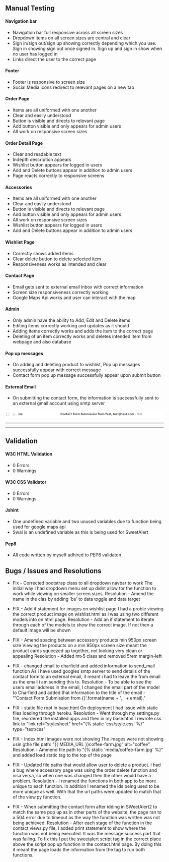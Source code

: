 
## Manual Testing

#### Navigation bar

- Navigation bar full responsive across all screen sizes
- Dropdown items on all screen sizes are central and clear
- Sign in/sign out/sign up showing correctly depending which you use. Sign in showing sign out once signed in. Sign up and sign in show when no user has logged in
- Links direct the user to the correct page

#### Footer

- Footer is responsive to screen size
- Social Media icons redirect to relevant pages on a new tab

#### Order Page

- Items are all uniformed with one another
- Clear and easily understood
- Button is visible and directs to relevant page
- Add button visible and only appears for admin users
- All work on responsive screen sizes

#### Order Detail Page

- Clear and readable text
- Indepth description appears
- Wishlist button appears for logged in users
- Add and Delete buttons appear in addition to admin users
- Page reacts correctly to responsive screens

#### Accessories

- Items are all uniformed with one another
- Clear and easily understood
- Button is visible and directs to relevant page
- Add button visible and only appears for admin users
- All work on responsive screen sizes
- Wishlist button appears for logged in users
- Add and Delete buttons appear in addition to admin users

#### Wishlist Page

- Correctly shows added items
- Clear delete button to delete selected item
- Responsiveness works as intended and clear

#### Contact Page

- Email gets sent to external email inbox with correct information
- Screen size responsiveness correctly working
- Google Maps Api works and user can interact with the map

#### Admin

- Only admin have the ability to Add, Edit and Delete items
- Editing items correctly working and updates as it should
- Adding items correctly works and adds the item to the correct page
- Deleting of an item correctly works and deletes intended item from webpage and also database

#### Pop up messages

- On adding and deleting product to wishlist, Pop up messages successfully appear with correct message
- Contact form pop up message successfully appear upon submit button

#### External Email

- On submitting the contact form, the information is successfully sent to an external gmail account using smtp server

<img src="static/media/README-Images/external_email.png">

***
***

## Validation

#### W3C HTML Validation

- 0 Errors
- 0 Warnings

#### W3C CSS Validator

- 0 Errors
- 0 Warnings

#### Jshint

- One undefined variable and two unused variables due to function being used for google maps api
- Swal is an undefined variable as this is being used for SweetAlert

#### Pep8

- All code written by myself adhired to PEP8 validaton

## Bugs / Issues and Resolutions

- Fix - Corrected bootstrap class to all dropdown navbar to work
    The initial way I had dropdown menu set up didnt allow for the function to work while viewing on smaller screen sizes. 
    Resolution - Amend the name in the clas by adding 'bs' to data toggle and data target

- FIX - Add if statement for images on wishlist page
    I had a proble viewing the correct product image on wishlist.html as i was using two different models into on html page.
    Resolution - Add an if statement to iterate through each of the models to show the correct image. If not then a default image will be shown

- FIX - Amend spacing between accessory products min 950px screen size
    Viewing the products on a min 950px screen size meant the product cards squeezed up together, not looking very clean or appealing
    Resolution - Added mt-5 class and removed 5rem margin-left

- FIX - changed email to charfield and added information to send_mail function
    As i have used googles smtp server to send details of the contact form to an external email, it meant i had to leave the from email as the email i am sending this to. 
    Resolution - To be able to see the users email address in the email, I changed the email part of the model to Charfield and added that information to the title of the email - "'Contact Form Submission from {}'.format(name + ', ' + email),"

- FIX - static file root in base.html
    On deployment I had issue with static files loading through heroku.
    Resolution - Went through my settings.py file, reordered the installed apps and then in my base.html I rewrote css link to "link rel="stylesheet" href="{% static 'css/style.css' %}" type="text/css"

- FIX - Index.html images were not showing
    The images were not showing usin gthe file path: "{{ MEDIA_URL }}coffee-farm.jpg" alt="coffee"
    Resolution - Ammend file path to "{% static 'media/coffee-farm.jpg' %}" and added load static tag to the top of the page

- FIX - Updated file paths that would allow user to delete a product.
    I had a bug where accessory page was using the order delete function and visa versa, so when one was changed then the other would have a problem.
    Resolution - I renamed the functions in both app to be more unique to each function. In addition I renamed the ids being used to be more unique as well. With that the url paths were updated to match that of the view.py function.

- FIX - When submitting the contact form after idding in SWeetAlert2 to match the same pop up as in other parts of the website, the    page  ran to a 504 error due to timeout as the way the function was written was not being achieved.
    Resolution - After each stage of the function in the contact views.py file, I added print statement to show where the function was not being executed. It was the message.success part that was failing. To fix this I put the sweetalert script tag in the correct place above the script pop up function in the contact.html page. By doing this it meant the page loads the information from the tag to run both functions. 